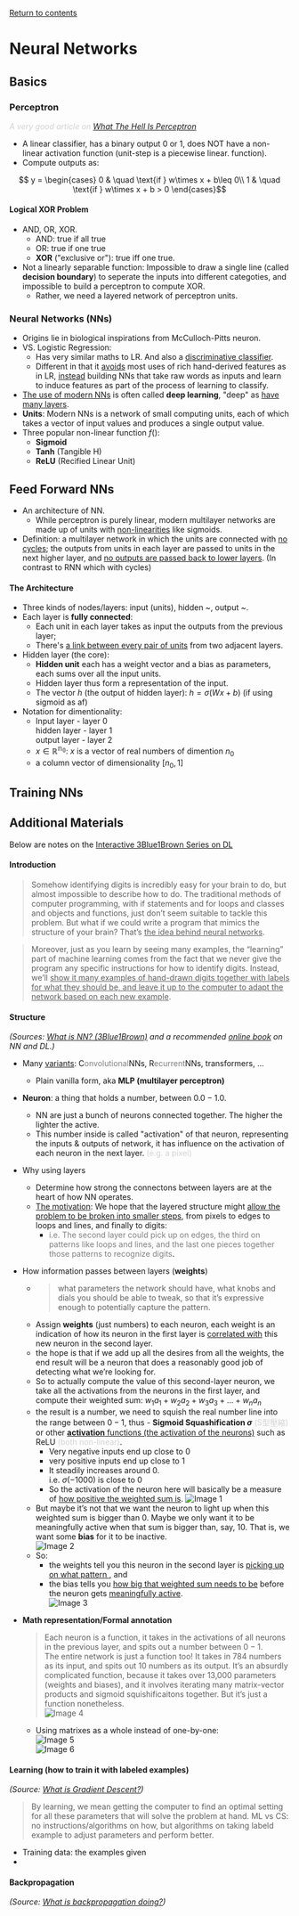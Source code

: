 [Return to contents](https://github.com/devychen/Notes-SNLP/tree/main#readme)

# Neural Networks

## Basics

### Perceptron
<span style="color:lightgray">_A very good article on [What The Hell Is Perceptron](https://towardsdatascience.com/what-the-hell-is-perceptron-626217814f53)_</span>
- A linear classifier, has a binary output $0$ or $1$, does NOT have a non-linear activation function (unit-step is a piecewise linear. function).
- Compute outputs as: 
```math
 y = 
  \begin{cases}
    0  & \quad \text{if } w\times x + b\leq 0\\
    1  & \quad \text{if } w\times x + b > 0
  \end{cases}
```


#### Logical XOR Problem
- AND, OR, XOR.
  - AND: true if all true
  - OR: true if one true
  - **XOR** ("exclusive or"): true iff one true.
- Not a linearly separable function: Impossible to draw a single line (called **decision boundary**) to seperate the inputs into different categoties, and impossible to build a perceptron to compute XOR. 
  - Rather, we need a layered network of perceptron units.

### Neural Networks (NNs)
- Origins lie in biological inspirations from McCulloch-Pitts neuron.
- VS. Logistic Regression:
  - Has very similar maths to LR. And also a <ins>discriminative classifier</ins>.
  - Different in that it <ins>avoids</ins> most uses of rich hand-derived features 
  as in LR, <ins>instead</ins> building NNs that take raw words as inputs 
  and learn to induce features as part of the process of learning to classify.
- <ins>The use of modern NNs</ins> is often called **deep learning**, "deep" as <ins>have many layers</ins>.
- **Units**: Modern NNs is a network of small computing units, each of which takes a vector of input values and produces a single output value.
- Three popular non-linear function $f()$:
  - **Sigmoid**
  - **Tanh** (Tangible H)
  - **ReLU** (Recified Linear Unit)




## Feed Forward NNs
- An architecture of NN. 
  - While perceptron is purely linear, modern multilayer networks are made up of units with <ins>non-linearities</ins> like sigmoids.
- Definition: a multilayer network in which the units are connected with <ins>no cycles</ins>; the outputs from units in each layer are passed to units in the next higher layer, and <ins>no outputs are passed back to lower layers</ins>. (In contrast to RNN which with cycles)
#### The Architecture
- Three kinds of nodes/layers: input (units), hidden ~, output ~.
- Each layer is **fully connected**:
  - Each unit in each layer takes as input the outputs from the previous layer;
  - There's <ins>a link between every pair of units</ins> from two adjacent layers.
- Hidden layer (the core):
  - **Hidden unit** each has a weight vector and a bias as parameters, each sums over all the input units. 
  - Hidden layer thus form a representation of the input.
  - The vector $h$ (the output of hidden layer):
  $h=\sigma(Wx+b)$ (if using sigmoid as af)
- Notation for dimentionality:
  - Input layer - layer 0 <br> hidden layer - layer 1 <br> output layer - layer 2
  - $x\in \mathbb{R^{n_0}}$: $x$ is a vector of real numbers of dimention $n_0$
  - a column vector of dimensionality $[n_0, 1]$
  

## Training NNs


## Additional Materials
Below are notes on the [Interactive 3Blue1Brown Series on DL](https://www.3blue1brown.com/topics/neural-networks)

#### Introduction
  > Somehow identifying digits is incredibly easy for your brain to do, but almost impossible to describe how to do. The traditional methods of computer programming, with if statements and for loops and classes and objects and functions, just don’t seem suitable to tackle this problem. But what if we could write a program that mimics the structure of your brain? That’s <ins>the idea behind neural networks</ins>. <br>

  > Moreover, just as you learn by seeing many examples, the “learning” part of machine learning comes from the fact that we never give the program any specific instructions for how to identify digits. Instead, we’ll <ins>show it many examples of hand-drawn digits together with labels for what they should be, and leave it up to the computer to adapt the network based on each new example</ins>.

#### Structure
*(Sources: [What is NN? (3Blue1Brown)](https://www.youtube.com/watch?v=aircAruvnKk&list=PLZHQObOWTQDNU6R1_67000Dx_ZCJB-3pi&index=1) and a recommended [online book](http://neuralnetworksanddeeplearning.com/) on NN and DL.)*

- Many <ins>variants</ins>: C<span style="color:gray">onvolutional</span>NNs, R<span style="color:gray">ecurrent</span>NNs, transformers, ...
  - Plain vanilla form, aka **MLP (multilayer perceptron)**
- **Neuron**: a thing that holds a number, between $0.0 - 1.0$. 
  - NN are just a bunch of neurons connected together. The higher the lighter the active.
  - This number inside is called "activation" of that neuron, representing the inputs & outputs of network, it has influence on the activation of each neuron in the next layer. <span style="color:lightgray">(e.g. a pixel)</span>
- Why using layers
  - Determine how strong the connectons between layers are at the heart of how NN operates. 
  - <ins>The motivation</ins>: We hope that the layered structure might <ins>allow the problem to be broken into smaller steps</ins>, from pixels to edges to loops and lines, and finally to digits:
    - <span style="color:gray">i.e. The second layer could pick up on edges, the third on patterns like loops and lines, and the last one pieces together those patterns to recognize digits</span>.
- How information passes between layers (**weights**)
  - > what parameters the network should have, what knobs and dials you should be able to tweak, so that it’s expressive enough to potentially capture the pattern.
  - Assign **weights** (just numbers) to each neuron, each weight is an indication of how its neuron in the first layer is <ins>correlated with</ins> this new neuron in the second layer.
  - the hope is that if we add up all the desires from all the weights, the end result will be a neuron that does a reasonably good job of detecting what we’re looking for.
  - So to actually compute the value of this second-layer neuron, we take all the activations from the neurons in the first layer, and compute their weighted sum:
    $w_1a_1+w_2a_2+w_3a_3+...+w_na_n$
  - the result is a number, we need to squish the real number line into the range between $0 - 1$, thus - **Sigmoid Squashification $\sigma$** <span style="color:lightgray">(S型壓縮)</span> or other <ins>**activation** functions (the activation of the neurons)</ins> such as ReLU <span style="color:lightgray">(both non-linear)</span>.
    - Very negative inputs end up close to $0$
    - very positive inputs end up close to $1$
    - It steadily increases around $0$. <br>
    i.e. $\sigma(-1000)$ is close to $0$
    - So the activation of the neuron here will basically be a measure of <ins>how positive the weighted sum is</ins>. 
    ![Image 1](sigmoid.png)
  - But maybe it’s not that we want the neuron to light up when this weighted sum is bigger than 0. Maybe we only want it to be meaningfully active when that sum is bigger than, say, 10. That is, we want some **bias** for it to be inactive.  <br>
    ![Image 2](bias.png)
  - So:
    - the weights tell you this neuron in the second layer is <ins>picking up on what pattern </ins>, and 
    - the bias tells you <ins>how big that weighted sum needs to be</ins> before the neuron gets <ins>meaningfully active</ins>. <br>
    ![Image 3](/pics/dimensionality.png)

- **Math representation/Formal annotation**
  > Each neuron is a function, it takes in the activations of all neurons in the previous layer, and spits out a number between $0 - 1$. <br>
  > The entire network is just a function too! It takes in 784 numbers as its input, and spits out 10 numbers as its output. It’s an absurdly complicated function, because it takes over 13,000 parameters (weights and biases), and it involves iterating many matrix-vector products and sigmoid squishificaitons together. But it’s just a function nonetheless. <br>
  ![Image 4](/pics/neural-network-function.png) <br>
  - Using matrixes as a whole instead of one-by-one: <br>
  ![Image 5](/pics/mathrepre1.png) <br>
  ![Image 6](/pics/mathrepre2.png) <br>



#### Learning (how to train it with labeled examples)<br>
*(Source: [What is Gradient Descent?](https://www.youtube.com/watch?v=IHZwWFHWa-w&list=PLZHQObOWTQDNU6R1_67000Dx_ZCJB-3pi&index=3))*
> By learning, we mean getting the computer to find an optimal setting for all these parameters that will solve the problem at hand.
> ML vs CS: no instructions/algorithms on how, but algorithms on taking labeld example to adjust parameters and perform better. 
- Training data: the examples given
- 





#### Backpropagation
*(Source: [What is backpropagation doing?](https://www.youtube.com/watch?v=Ilg3gGewQ5U&list=PLZHQObOWTQDNU6R1_67000Dx_ZCJB-3pi&index=4))*
